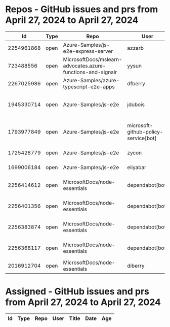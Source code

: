 # Repos - GitHub issues and prs from April 27, 2024 to April 27, 2024
|Id|Type|Repo|User|Title|Date|Age|
|--|--|--|--|--|--|--|
|2254961868|open|Azure-Samples/js-e2e-express-server|azzarb| [Test](https://api.github.com/repos/Azure-Samples/js-e2e-express-server/issues/45)|2024-04-21T08:18:05Z|6|
|723488556|open|MicrosoftDocs/mslearn-advocates.azure-functions-and-signalr|yysun| [connection.send vs axios](https://api.github.com/repos/MicrosoftDocs/mslearn-advocates.azure-functions-and-signalr/issues/16)|2020-10-16T19:42:14Z|1289|
|2267025986|open|Azure-Samples/azure-typescript-e2e-apps|dfberry| [Convert eslintignore to eslint "ignores" property](https://api.github.com/repos/Azure-Samples/azure-typescript-e2e-apps/issues/62)|2024-04-27T13:52:38Z|0|
|1945330714|open|Azure-Samples/js-e2e|jdubois| [This repo doesn't meet the "durable ownership minimums" for Microsoft compliance](https://api.github.com/repos/Azure-Samples/js-e2e/issues/55)|2023-10-16T14:19:48Z|194|
|1793977849|open|Azure-Samples/js-e2e|microsoft-github-policy-service[bot]| [FabricBot: Onboarding to GitOps.ResourceManagement because of FabricBot decommissioning](https://api.github.com/repos/Azure-Samples/js-e2e/issues/54)|2023-07-07T18:01:49Z|295|
|1725428779|open|Azure-Samples/js-e2e|zycon| [Method changed to beginStart](https://api.github.com/repos/Azure-Samples/js-e2e/issues/53)|2023-05-25T09:20:31Z|338|
|1699006184|open|Azure-Samples/js-e2e|eliyabar| [Update create-vm.js](https://api.github.com/repos/Azure-Samples/js-e2e/issues/52)|2023-05-07T10:47:32Z|356|
|2256414612|open|MicrosoftDocs/node-essentials|dependabot[bot]| [chore(deps-dev): bump eslint from 8.57.0 to 9.1.0 in /nodejs-http](https://api.github.com/repos/MicrosoftDocs/node-essentials/issues/95)|2024-04-22T12:29:52Z|5|
|2256401356|open|MicrosoftDocs/node-essentials|dependabot[bot]| [chore(deps-dev): bump eslint from 8.57.0 to 9.1.0 in /nodejs-intro](https://api.github.com/repos/MicrosoftDocs/node-essentials/issues/94)|2024-04-22T12:23:23Z|5|
|2256383874|open|MicrosoftDocs/node-essentials|dependabot[bot]| [chore(deps-dev): bump eslint from 8.57.0 to 9.1.0 in /nodejs-debug](https://api.github.com/repos/MicrosoftDocs/node-essentials/issues/93)|2024-04-22T12:14:43Z|5|
|2256368117|open|MicrosoftDocs/node-essentials|dependabot[bot]| [chore(deps-dev): bump eslint from 8.57.0 to 9.1.0 in /nodejs-files](https://api.github.com/repos/MicrosoftDocs/node-essentials/issues/92)|2024-04-22T12:06:46Z|5|
|2016912704|open|MicrosoftDocs/node-essentials|diberry| [Best practice for updates](https://api.github.com/repos/MicrosoftDocs/node-essentials/issues/47)|2023-11-29T15:58:58Z|150|
# Assigned - GitHub issues and prs from April 27, 2024 to April 27, 2024
|Id|Type|Repo|User|Title|Date|Age|
|--|--|--|--|--|--|--|
